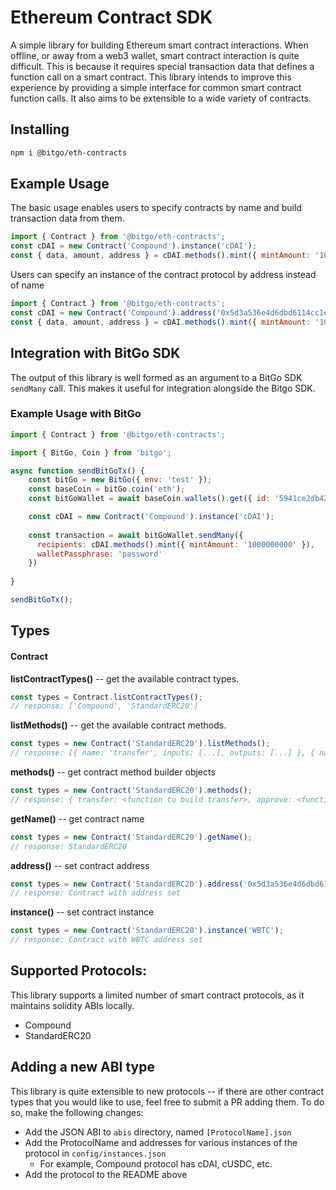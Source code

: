 # Ethereum Contract SDK

A simple library for building Ethereum smart contract interactions. When offline, or away from a web3 wallet, smart 
contract interaction is quite difficult. This is because it requires special transaction data that defines 
a function call on a smart contract. This library intends to improve this experience by providing a simple interface
for common smart contract function calls. It also aims to be extensible to a wide variety of contracts.

## Installing

```bash
npm i @bitgo/eth-contracts
```

## Example Usage


The basic usage enables users to specify contracts by name and build transaction data from them.
```js
import { Contract } from '@bitgo/eth-contracts';
const cDAI = new Contract('Compound').instance('cDAI');
const { data, amount, address } = cDAI.methods().mint({ mintAmount: '1000000000' });
```

Users can specify an instance of the contract protocol by address instead of name
```js
import { Contract } from '@bitgo/eth-contracts';
const cDAI = new Contract('Compound').address('0x5d3a536e4d6dbd6114cc1ead35777bab948e3643');
const { data, amount, address } = cDAI.methods().mint({ mintAmount: '1000000000' });
```


## Integration with BitGo SDK

The output of this library is well formed as an argument to a BitGo SDK `sendMany` call. This makes it useful for 
integration alongside the Bitgo SDK.

### Example Usage with BitGo

```js
import { Contract } from '@bitgo/eth-contracts';

import { BitGo, Coin } from 'bitgo';

async function sendBitGoTx() {
    const bitGo = new BitGo({ env: 'test' });
    const baseCoin = bitGo.coin('eth');
    const bitGoWallet = await baseCoin.wallets().get({ id: '5941ce2db42fcbc70717e5a898fd1595' });

    const cDAI = new Contract('Compound').instance('cDAI');
    
    const transaction = await bitGoWallet.sendMany({
      recipients: cDAI.methods().mint({ mintAmount: '1000000000' }),
      walletPassphrase: 'password'
    })
      
}

sendBitGoTx();
```

## Types

#### Contract
**listContractTypes()** -- get the available contract types.
```js
const types = Contract.listContractTypes();
// response: ['Compound', 'StandardERC20']
```

**listMethods()** -- get the available contract methods.
```js
const types = new Contract('StandardERC20').listMethods();
// response: [{ name: 'transfer', inputs: [...], outputs: [...] }, { name: 'approve', ... }]
```

**methods()** -- get contract method builder objects
```js
const types = new Contract('StandardERC20').methods();
// response: { transfer: <function to build transfer>, approve: <function to build approve> }
```

**getName()** -- get contract name
```js
const types = new Contract('StandardERC20').getName();
// response: StandardERC20
```

**address()** -- set contract address
```js
const types = new Contract('StandardERC20').address('0x5d3a536e4d6dbd6114cc1ead35777bab948e3643');
// response: Contract with address set
```

**instance()** -- set contract instance
```js
const types = new Contract('StandardERC20').instance('WBTC');
// response: Contract with WBTC address set
```

## Supported Protocols:

This library supports a limited number of smart contract protocols, as it maintains solidity ABIs locally. 
- Compound
- StandardERC20
    

## Adding a new ABI type
This library is quite extensible to new protocols -- if there are other contract types that you would like to use, 
feel free to submit a PR adding them. To do so, make the following changes:
- Add the JSON ABI to `abis` directory, named `[ProtocolName].json`
- Add the ProtocolName and addresses for various instances of the protocol in `config/instances.json`
    - For example, Compound protocol has cDAI, cUSDC, etc.
- Add the protocol to the README above
